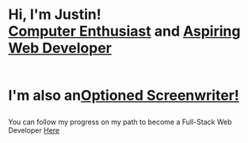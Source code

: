 <h1>Hi, I'm Justin! <br/><a href="https://medium.com/@jzaager">Computer Enthusiast</a> and <a href="https://github.com/jzaager">Aspiring Web Developer</a>

<br/>
<br/>
  
I'm also an<a href=https://www.hollywoodreporter.com/movies/movie-news/students-comedy-script-optioned-by-744947/>Optioned Screenwriter!</a></h1>

You can follow my progress on my path to become a Full-Stack Web Developer <a href="https://github.com/jzaager">Here</a>
